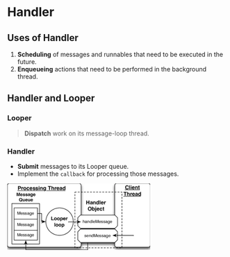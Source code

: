 # Handler

## Uses of Handler

1. **Scheduling** of messages and runnables that need to be executed in the future.
2. **Enqueueing** actions that need to be performed in the background thread.

## Handler and Looper

### Looper

> **Dispatch** work on its message-loop thread.
> 

### Handler

- **Submit** messages to its Looper queue.
- Implement the `callback` for processing those messages.

![MicrosoftTeams-image.png](Handler.png)
